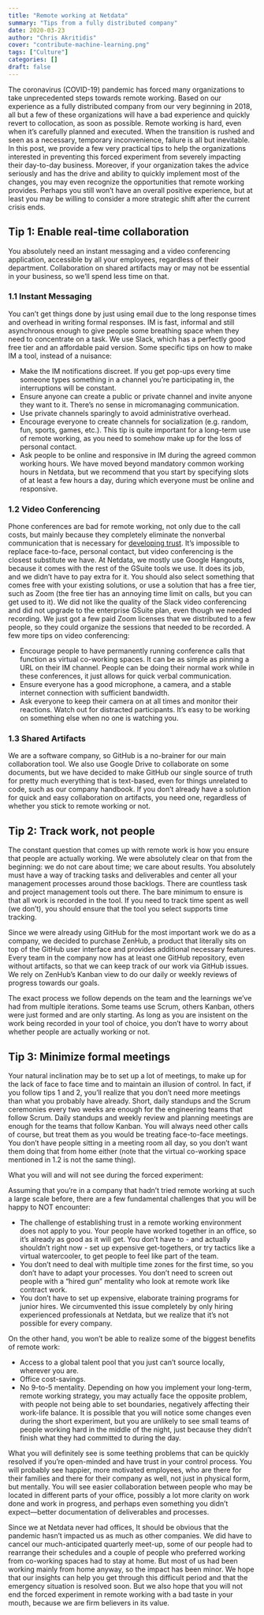 ```yaml
---
title: "Remote working at Netdata"
summary: "Tips from a fully distributed company"
date: 2020-03-23
author: "Chris Akritidis" 
cover: "contribute-machine-learning.png"
tags: ["Culture"] 
categories: [] 
draft: false
---
```


The coronavirus (COVID-19) pandemic has forced many organizations to take unprecedented steps towards remote working. Based on our experience as a fully distributed company from our very beginning in 2018, all but a few of these organizations will have a bad experience and quickly revert to collocation, as soon as possible. Remote working is hard, even when it’s carefully planned and executed. When the transition is rushed and seen as a necessary, temporary inconvenience, failure is all but inevitable. In this post, we provide a few very practical tips to help the organizations interested in preventing this forced experiment from severely impacting their day-to-day business. Moreover, if your organization takes the advice seriously and has the drive and ability to quickly implement most of the changes, you may even recognize the opportunities that remote working provides. Perhaps you still won’t have an overall positive experience, but at least you may be willing to consider a more strategic shift after the current crisis ends.

<!--more-->

## Tip 1: Enable real-time collaboration

You absolutely need an instant messaging and a video conferencing application, accessible by all your employees, regardless of their department. Collaboration on shared artifacts may or may not be essential in your business, so we’ll spend less time on that.

### 1.1 Instant Messaging
 
You can’t get things done by just using email due to the long response times and overhead in writing formal responses. IM is fast, informal and still asynchronous enough to give people some breathing space when they need to concentrate on a task. We use Slack, which has a perfectly good free tier and an affordable paid version. Some specific tips on how to make IM a tool, instead of a nuisance:
- Make the IM notifications discreet. If you get pop-ups every time someone types something in a channel you’re participating in, the interruptions will be constant.
- Ensure anyone can create a public or private channel and invite anyone they want to it. There’s no sense in micromanaging communication. 
- Use private channels sparingly to avoid administrative overhead.
- Encourage everyone to create channels for socialization (e.g. random, fun, sports, games, etc.). This tip is quite important for a long-term use of remote working, as you need to somehow make up for the loss of personal contact.
- Ask people to be online and responsive in IM during the agreed common working hours. We have moved beyond mandatory common working hours in Netdata, but we recommend that you start by specifying slots of at least a few hours a day, during which everyone must be online and responsive. 

### 1.2 Video Conferencing

Phone conferences are bad for remote working, not only due to the call costs, but mainly because they completely eliminate the nonverbal communication that is necessary for [developing trust](https://www.forbes.com/sites/carolkinseygoman/2017/10/12/why-ibm-brought-remote-workers-back-to-the-office-and-why-your-company-might-be-next/#4c59e63a16da). It’s impossible to replace face-to-face, personal contact, but video conferencing is the closest substitute we have. At Netdata, we mostly use Google Hangouts, because it comes with the rest of the GSuite tools we use. It does its job, and we didn’t have to pay extra for it. You should also select something that comes free with your existing solutions, or use a solution that has a free tier, such as Zoom (the free tier has an annoying time limit on calls, but you can get used to it). We did not like the quality of the Slack video conferencing and did not upgrade to the enterprise GSuite plan, even though we needed recording. We just got a few paid Zoom licenses that we distributed to a few people, so they could organize the sessions that needed to be recorded. A few more tips on video conferencing:
- Encourage people to have permanently running conference calls that function as virtual co-working spaces. It can be as simple as pinning a URL on their IM channel. People can be doing their normal work while in these conferences, it just allows for quick verbal communication.
- Ensure everyone has a good microphone, a camera, and a stable internet connection with sufficient bandwidth. 
- Ask everyone to keep their camera on at all times and monitor their reactions.
Watch out for distracted participants. It’s easy to be working on something else when no one is watching you.

### 1.3 Shared Artifacts

We are a software company, so GitHub is a no-brainer for our main collaboration tool. We also use Google Drive to collaborate on some documents, but we have decided to make GitHub our single source of truth for pretty much everything that is text-based, even for things unrelated to code, such as our company handbook. If you don’t already have a solution for quick and easy collaboration on artifacts, you need one, regardless of whether you stick to remote working or not.

## Tip 2: Track work, not people

The constant question that comes up with remote work is how you ensure that people are actually working. We were absolutely clear on that from the beginning: we do not care about time; we care about results. You absolutely must have a way of tracking tasks and deliverables and center all your management processes around those backlogs. There are countless task and project management tools out there. The bare minimum to ensure is that all work is recorded in the tool. If you need to track time spent as well (we don’t), you should ensure that the tool you select supports time tracking.

Since we were already using GitHub for the most important work we do as a company, we decided to purchase ZenHub, a product that literally sits on top of the GitHub user interface and provides additional necessary features. Every team in the company now has at least one GitHub repository, even without artifacts, so that we can keep track of our work via GitHub issues. We rely on ZenHub’s Kanban view to do our daily or weekly reviews of progress towards our goals.

The exact process we follow depends on the team and the learnings we’ve had from multiple iterations. Some teams use Scrum, others Kanban, others were just formed and are only starting. As long as you are insistent on the work being recorded in your tool of choice, you don’t have to worry about whether people are actually working or not.

## Tip 3: Minimize formal meetings

Your natural inclination may be to set up a lot of meetings, to make up for the lack of face to face time and to maintain an illusion of control. In fact, if you follow tips 1 and 2, you’ll realize that you don’t need more meetings than what you probably have already. Short, daily standups and the Scrum ceremonies every two weeks are enough for the engineering teams that follow Scrum. Daily standups and weekly review and planning meetings are enough for the teams that follow Kanban. You will always need other calls of course, but treat them as you would be treating face-to-face meetings. You don’t have people sitting in a meeting room all day, so you don’t want them doing that from home either (note that the virtual co-working space mentioned in 1.2 is not the same thing).

What you will and will not see during the forced experiment:

Assuming that you’re in a company that hadn’t tried remote working at such a large scale before, there are a few fundamental challenges that you will be happy to NOT encounter:
- The challenge of establishing trust in a remote working environment does not apply to you. Your people have worked together in an office, so it’s already as good as it will get. You don’t have to - and actually shouldn’t right now - set up expensive get-togethers, or try tactics like a virtual watercooler, to get people to feel like part of the team.
- You don’t need to deal with multiple time zones for the first time, so you don’t have to adapt your processes.
You don’t need to screen out people with a “hired gun” mentality who look at remote work like contract work. 
- You don’t have to set up expensive, elaborate training programs for junior hires. We circumvented this issue completely by only hiring experienced professionals at Netdata, but we realize that it’s not possible for every company.

On the other hand, you won’t be able to realize some of the biggest benefits of remote work:
- Access to a global talent pool that you just can’t source locally, wherever you are.
- Office cost-savings.
- No 9-to-5 mentality. Depending on how you implement your long-term, remote working strategy, you may actually face the opposite problem, with people not being able to set boundaries, negatively affecting their work-life balance. It is possible that you will notice some changes even during the short experiment, but you are unlikely to see small teams of people working hard in the middle of the night, just because they didn’t finish what they had committed to during the day.

What you will definitely see is some teething problems that can be quickly resolved if you’re open-minded and have trust in your control process. You will probably see happier, more motivated employees, who are there for their families and there for their company as well, not just in physical form, but mentally. You will see easier collaboration between people who may be located in different parts of your office, possibly a lot more clarity on work done and work in progress, and perhaps even something you didn’t expect––better documentation of deliverables and processes.

Since we at Netdata never had offices, It should be obvious that the pandemic hasn’t impacted us as much as other companies. We did have to cancel our much-anticipated quarterly meet-up, some of our people had to rearrange their schedules and a couple of people who preferred working from co-working spaces had to stay at home. But most of us had been working mainly from home anyway, so the impact has been minor. We hope that our insights can help you get through this difficult period and that the emergency situation is resolved soon. But we also hope that you will not end the forced experiment in remote working with a bad taste in your mouth, because we are firm believers in its value.


